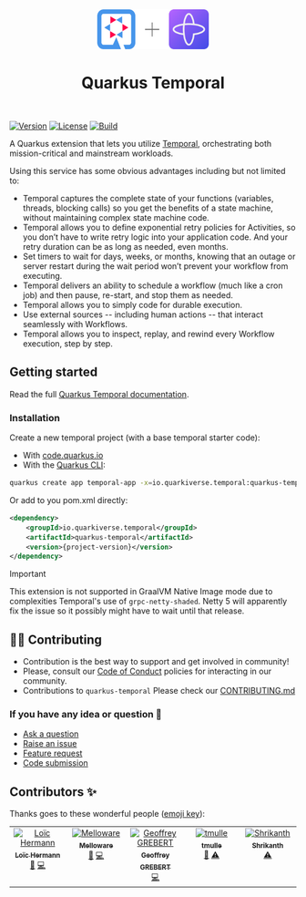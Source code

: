 <div align="center">
<img src="https://raw.githubusercontent.com/quarkiverse/quarkus-temporal/master/docs/modules/ROOT/assets/images/quarkus.svg" width="67" height="70" ><img src="https://raw.githubusercontent.com/quarkiverse/quarkus-temporal/master/docs/modules/ROOT/assets/images/plus-sign.svg" height="70" ><img src="https://raw.githubusercontent.com/quarkiverse/quarkus-temporal/master/docs/modules/ROOT/assets/images/temporal_logo.svg" height="70" >

# Quarkus Temporal
</div>
<br>

[![Version](https://img.shields.io/maven-central/v/io.quarkiverse.temporal/quarkus-temporal?logo=apache-maven&style=flat-square)](https://search.maven.org/artifact/io.quarkiverse.temporal/quarkus-temporal)
[![License](https://img.shields.io/badge/License-Apache%202.0-blue.svg?style=flat-square)](https://opensource.org/licenses/Apache-2.0)
[![Build](https://github.com/quarkiverse/quarkus-temporal/actions/workflows/build.yml/badge.svg)](https://github.com/quarkiverse/quarkus-temporal/actions/workflows/build.yml)

A Quarkus extension that lets you utilize [Temporal](https://temporal.io/), orchestrating both mission-critical and mainstream workloads.

Using this service has some obvious advantages including but not limited to:

* Temporal captures the complete state of your functions (variables, threads, blocking calls) so you get the benefits of a state machine, without maintaining complex state machine code.
* Temporal allows you to define exponential retry policies for Activities, so you don’t have to write retry logic into your application code. And your retry duration can be as long as needed, even months.
* Set timers to wait for days, weeks, or months, knowing that an outage or server restart during the wait period won’t prevent your workflow from executing.
* Temporal delivers an ability to schedule a workflow (much like a cron job) and then pause, re-start, and stop them as needed.
* Temporal allows you to simply code for durable execution.
* Use external sources -- including human actions -- that interact seamlessly with Workflows.
* Temporal allows you to inspect, replay, and rewind every Workflow execution, step by step. 

## Getting started

Read the full [Quarkus Temporal documentation](https://docs.quarkiverse.io/quarkus-temporal/dev/index.html).

### Installation

Create a new temporal project (with a base temporal starter code):

- With [code.quarkus.io](https://code.quarkus.io/?a=temporal-bowl&j=17&e=io.quarkiverse.temporal%3Aquarkus-temporal)
- With the [Quarkus CLI](https://quarkus.io/guides/cli-tooling):

```bash
quarkus create app temporal-app -x=io.quarkiverse.temporal:quarkus-temporal
```
Or add to you pom.xml directly:

```xml
<dependency>
    <groupId>io.quarkiverse.temporal</groupId>
    <artifactId>quarkus-temporal</artifactId>
    <version>{project-version}</version>
</dependency>
```

> [!IMPORTANT]  
> This extension is not supported in GraalVM Native Image mode due to complexities Temporal's use of `grpc-netty-shaded`.
> Netty 5 will apparently fix the issue so it possibly might have to wait until that release.

## 🧑‍💻 Contributing

- Contribution is the best way to support and get involved in community!
- Please, consult our [Code of Conduct](./CODE_OF_CONDUCT.md) policies for interacting in our community.
- Contributions to `quarkus-temporal` Please check our [CONTRIBUTING.md](./CONTRIBUTING.md)

### If you have any idea or question 🤷

- [Ask a question](https://github.com/quarkiverse/quarkus-temporal/discussions)
- [Raise an issue](https://github.com/quarkiverse/quarkus-temporal/issues)
- [Feature request](https://github.com/quarkiverse/quarkus-temporal/issues)
- [Code submission](https://github.com/quarkiverse/quarkus-temporal/pulls)

## Contributors ✨

Thanks goes to these wonderful people ([emoji key](https://allcontributors.org/docs/en/emoji-key)):
<!-- ALL-CONTRIBUTORS-LIST:START - Do not remove or modify this section -->
<!-- prettier-ignore-start -->
<!-- markdownlint-disable -->
<table>
  <tbody>
    <tr>
      <td align="center" valign="top" width="14.28%"><a href="http://loic.pandore2015.fr"><img src="https://avatars.githubusercontent.com/u/10419172?v=4?s=100" width="100px;" alt="Loïc Hermann"/><br /><sub><b>Loïc Hermann</b></sub></a><br /><a href="#maintenance-rmanibus" title="Maintenance">🚧</a> <a href="https://github.com/quarkiverse/quarkus-temporal/commits?author=rmanibus" title="Code">💻</a></td>
      <td align="center" valign="top" width="14.28%"><a href="https://melloware.com"><img src="https://avatars.githubusercontent.com/u/4399574?v=4?s=100" width="100px;" alt="Melloware"/><br /><sub><b>Melloware</b></sub></a><br /><a href="#maintenance-melloware" title="Maintenance">🚧</a> <a href="https://github.com/quarkiverse/quarkus-temporal/commits?author=melloware" title="Code">💻</a></td>
      <td align="center" valign="top" width="14.28%"><a href="https://github.com/ggrebert"><img src="https://avatars.githubusercontent.com/u/1737774?v=4?s=100" width="100px;" alt="Geoffrey GREBERT"/><br /><sub><b>Geoffrey GREBERT</b></sub></a><br /><a href="https://github.com/quarkiverse/quarkus-temporal/commits?author=ggrebert" title="Code">💻</a></td>
      <td align="center" valign="top" width="14.28%"><a href="https://github.com/tmulle"><img src="https://avatars.githubusercontent.com/u/5183186?v=4?s=100" width="100px;" alt="tmulle"/><br /><sub><b>tmulle</b></sub></a><br /><a href="#ideas-tmulle" title="Ideas, Planning, & Feedback">🤔</a> <a href="https://github.com/quarkiverse/quarkus-temporal/commits?author=tmulle" title="Tests">⚠️</a></td>
      <td align="center" valign="top" width="14.28%"><a href="http://shrikanth.in"><img src="https://avatars.githubusercontent.com/u/1776590?v=4?s=100" width="100px;" alt="Shrikanth"/><br /><sub><b>Shrikanth</b></sub></a><br /><a href="https://github.com/quarkiverse/quarkus-temporal/commits?author=shrikanthkr" title="Tests">⚠️</a></td>
    </tr>
  </tbody>
</table>

<!-- markdownlint-restore -->
<!-- prettier-ignore-end -->

<!-- ALL-CONTRIBUTORS-LIST:END -->
